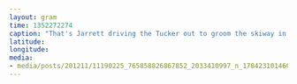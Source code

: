 ```yaml
---
layout: gram
time: 1352272274
caption: "That's Jarrett driving the Tucker out to groom the skiway in the late-afternoon sun."
latitude: 
longitude: 
media:
- media/posts/201211/11190225_765858826867852_2033410997_n_17842310146000351.jpg
---
```


